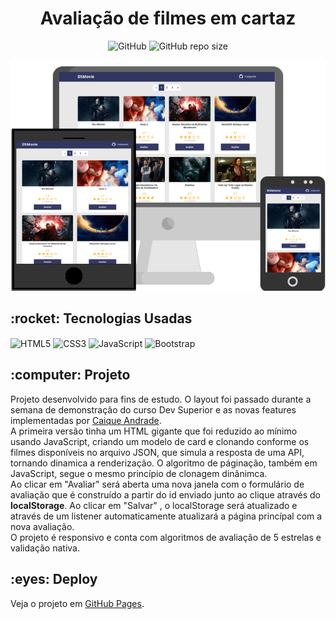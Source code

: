 <h1 align="center">Avaliação de filmes em cartaz</h1>

<p align="center" dir="auto">
<img alt="GitHub" src="https://img.shields.io/github/license/caiquedv/portfolio_react-calc-imc?style=plastic">  <img alt="GitHub repo size" src="https://img.shields.io/github/repo-size/caiquedv/portfolio_dsmovie?style=plastic">
</p>

<p align="center"><img alt="Mockup" src="./mockup.png"></p>

<h2>:rocket: Tecnologias Usadas</h2>

<p>
  <img align="center" alt="HTML5" src="https://img.shields.io/badge/HTML5-E34F26?style=for-the-badge&logo=html5&logoColor=white">
  <img align="center" alt="CSS3" src="https://img.shields.io/badge/CSS3-1572B6?style=for-the-badge&logo=css3&logoColor=white">
  <img align="center" alt="JavaScript" src="https://img.shields.io/badge/JavaScript-F7DF1E?style=for-the-badge&logo=javascript&logoColor=black">
  <img align="center" alt="Bootstrap" src="https://img.shields.io/badge/Bootstrap-563D7C?style=for-the-badge&logo=bootstrap&logoColor=white">
</p>

<h2>:computer: Projeto</h2>
Projeto desenvolvido para fins de estudo. O layout foi passado durante a semana de demonstração do curso
Dev Superior e as novas features implementadas por <a href="https://github.com/caiquedv">Caique Andrade</a>. 
<br>
A primeira versão tinha um HTML gigante que foi reduzido ao mínimo usando JavaScript, criando um modelo de card
e clonando conforme os filmes disponíveis no arquivo JSON, que simula a resposta de uma API, 
tornando dinamica a renderização. O algoritmo de páginação, também em JavaScript, segue o mesmo 
princípio de clonagem dinânimca.
<br>
Ao clicar em "Avaliar" será aberta uma nova janela com o formulário de avaliação que é construído a partir do 
id enviado junto ao clique através do <b>localStorage</b>. Ao clicar em "Salvar" , o localStorage será atualizado
e através de um listener automaticamente atualizará a página princípal com a nova avaliação.
<br>
O projeto é responsivo e conta com algoritmos de avaliação de 5 estrelas e validação nativa.

<h2>:eyes: Deploy</h2>

Veja o projeto em [GitHub Pages](https://caiquedv.github.io/portfolio_dsmovie/).
